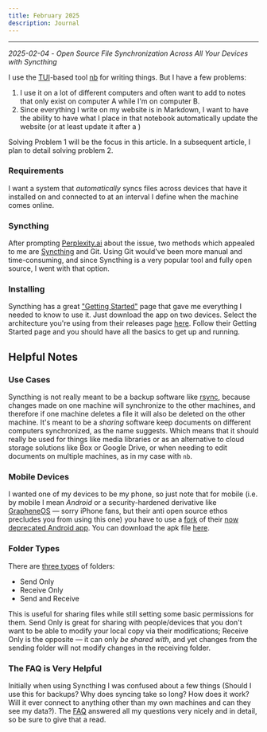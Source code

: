 ```yaml
---
title: February 2025
description: Journal
---
```


---

_2025-02-04_ - _Open Source File Synchronization Across All Your Devices with Syncthing_

I use the [TUI](https://en.wikipedia.org/wiki/Text-based_user_interface)-based tool [nb](https://github.com/xwmx/nb) for writing things. But I have a few problems:
  1) I use it on a lot of different computers and often want to add to notes that only exist on computer A while I'm on computer B.
  2) Since everything I write on my website is in Markdown, I want to have the ability to have what I place in that notebook automatically update the website (or at least update it after a )

Solving Problem 1 will be the focus in this article. In a subsequent article, I plan to detail solving problem 2.

### Requirements

I want a system that _automatically_ syncs files across devices that have it installed on and connected to at an interval I define when the machine comes online.

### Syncthing 

After prompting [Perplexity.ai](https://www.perplexity.ai/) about the issue, two methods which appealed to me are [Syncthing](https://syncthing.net/) and Git. Using Git would've been more manual and time-consuming, and since Syncthing is a very popular tool and fully open source, I went with that option.

### Installing

Syncthing has a great ["Getting Started"](https://docs.syncthing.net/intro/getting-started.html) page that gave me everything I needed to know to use it. Just download the app on two devices. Select the architecture you're using from their releases page [here](https://github.com/syncthing/syncthing/releases). Follow their Getting Started page and you should have all the basics to get up and running.

## Helpful Notes

### Use Cases

Syncthing is not really meant to be a backup software like [rsync](https://linux.die.net/man/1/rsync), because changes made on one machine will synchronize to the other machines, and therefore if one machine deletes a file it will also be deleted on the other machine. It's meant to be a _sharing_ software keep documents on different computers synchronized, as the name suggests. Which means that it should really be used for things like media libraries or as an alternative to cloud storage solutions like Box or Google Drive, or when needing to edit documents on multiple machines, as in my case with `nb`.

### Mobile Devices

I wanted one of my devices to be my phone, so just note that for mobile (i.e. by mobile I mean _Android_ or a security-hardened derivative like [GrapheneOS](https://grapheneos.org/) — sorry iPhone fans, but their anti open source ethos precludes you from using this one) you have to use a [fork](https://github.com/Catfriend1/syncthing-android) of their [now deprecated Android app](https://github.com/syncthing/syncthing-android). You can download the apk file [here](https://github.com/Catfriend1/syncthing-android/releases).

### Folder Types

There are [three types](https://docs.syncthing.net/users/foldertypes.html) of folders:
- Send Only 
- Receive Only 
- Send and Receive

This is useful for sharing files while still setting some basic permissions for them. Send Only is great for sharing with people/devices that you don't want to be able to modify your local copy via their modifications; Receive Only is the opposite — it can only _be shared with_, and yet changes from the sending folder will not modify changes in the receiving folder.

### The FAQ is Very Helpful

Initially when using Syncthing I was confused about a few things (Should I use this for backups? Why does syncing take so long? How does it work? Will it ever connect to anything other than my own machines and can they see my data?). The [FAQ](https://docs.syncthing.net/users/faq.html#what-is-syncthing) answered all my questions very nicely and in detail, so be sure to give that a read.
